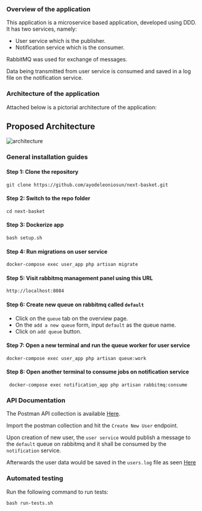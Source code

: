 ### Overview of the application
This application is a microservice based application, developed using DDD.
It has two services, namely:
- User service which is the publisher.
- Notification service which is the consumer.

RabbitMQ was used for exchange of messages.

Data being transmitted from user service is consumed and saved in a log file on the notification service.

### Architecture of the application

Attached below is a pictorial architecture of the application:

## Proposed Architecture

![architecture](microservice-architecture.png)

### General installation guides

#### Step 1: Clone the repository

```shell
git clone https://github.com/ayodeleoniosun/next-basket.git
```

#### Step 2: Switch to the repo folder

```shell
cd next-basket
```

#### Step 3: Dockerize app

```shell
bash setup.sh
```

#### Step 4: Run migrations on user service

```shell
docker-compose exec user_app php artisan migrate
```

#### Step 5: Visit rabbitmq management panel using this URL

```shell
http://localhost:8084
```

#### Step 6: Create new queue on rabbitmq called `default`
 - Click on the `queue` tab on the overview page.
 - On the `add a new queue` form, input `default` as the queue name.
 - Click on `add queue` button.


#### Step 7: Open a new terminal and run the queue worker for user service

```shell
docker-compose exec user_app php artisan queue:work
```

#### Step 8: Open another terminal to consume jobs on notification service

```shell
 docker-compose exec notification_app php artisan rabbitmq:consume
```

### API Documentation

The Postman API collection is available [Here](postman_collection.json). <br/>

Import the postman collection and hit the `Create New User` endpoint.

Upon creation of new user, the `user service` would publish a message to the `default` queue on rabbitmq and it shall 
be consumed by the `notification` service.

Afterwards the user data would be saved in the `users.log` file as seen [Here](notifications/storage/app/users.log)

### Automated testing
Run the following command to run tests:

```shell
bash run-tests.sh
```